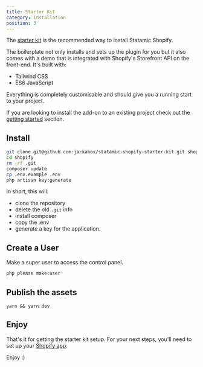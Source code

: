 ```yaml
---
title: Starter Kit
category: Installation
position: 3
---
```


The [starter kit](https://github.com/jackabox/statamic-shopify-starter-kit) is the recommended way to install Statamic Shopify.

The boilerplate not only installs and sets up the plugin for you but it also comes with a demo that is integrated with Shopify's Storefront API on the front-end. It's built with:

- Tailwind CSS
- ES6 JavaScript

Everything is completely customisable and should give you a running start to your project.

If you are looking to install the add-on to an existing project check out the [getting started](frontend/getting-started) section.


## Install

```bash
git clone git@github.com:jackabox/statamic-shopify-starter-kit.git shopify
cd shopify
rm -rf .git
composer update
cp .env.example .env
php artisan key:generate
```

In short, this will:

- clone the repository
- delete the old `.git` info
- install composer
- copy the .env
- generate a key for the application.

## Create a User

Make a super user to access the control panel.

```bash
php please make:user
```

## Publish the assets

```
yarn && yarn dev
```

## Enjoy

That's it for getting the starter kit setup. For your next steps, you'll need to set up your [Shopify app](setup#creating-a-shopify-app).

Enjoy :)
